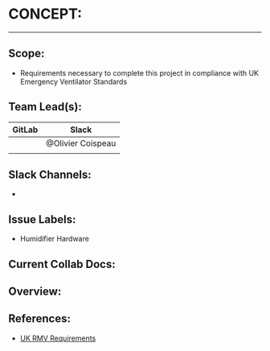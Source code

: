 # CONCEPT:
---
## Scope:
- Requirements necessary to complete this project in compliance with UK Emergency Ventilator Standards

## Team Lead(s):
|GitLab|Slack|
|---|---|
| | @Olivier Coispeau |
| | |

## Slack Channels:
-

## Issue Labels:
- Humidifier Hardware

## Current Collab Docs:

## Overview:

## References:
- [UK RMV Requirements](requirements/UK_Rapidly-Manufactured_Vent_Requirements.pdf)

